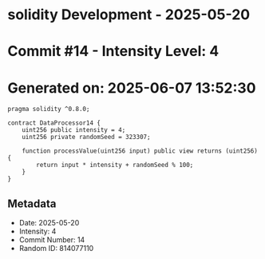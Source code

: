 ﻿# solidity Development - 2025-05-20
# Commit #14 - Intensity Level: 4
# Generated on: 2025-06-07 13:52:30
```solidity
pragma solidity ^0.8.0;

contract DataProcessor14 {
    uint256 public intensity = 4;
    uint256 private randomSeed = 323307;

    function processValue(uint256 input) public view returns (uint256) {
        return input * intensity + randomSeed % 100;
    }
}
```
## Metadata
- Date: 2025-05-20
- Intensity: 4
- Commit Number: 14
- Random ID: 814077110
